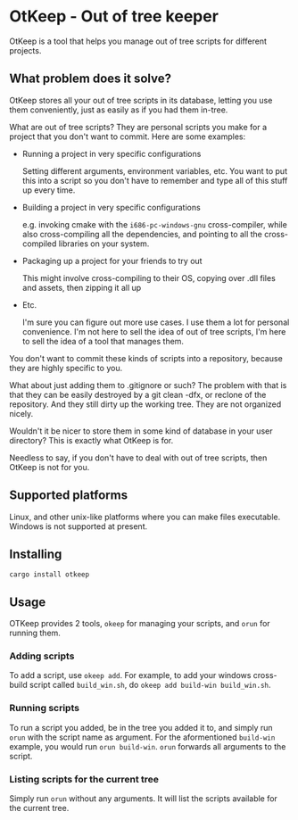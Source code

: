 # OtKeep - Out of tree keeper

OtKeep is a tool that helps you manage out of tree scripts for different projects.

## What problem does it solve?
OtKeep stores all your out of tree scripts in its database, letting you use them conveniently,
just as easily as if you had them in-tree.

What are out of tree scripts? They are personal scripts you make for a project that you don't
want to commit. Here are some examples:

- Running a project in very specific configurations

  Setting different arguments, environment variables, etc.
  You want to put this into a script so you don't have to
  remember and type all of this stuff up every time.

- Building a project in very specific configurations

  e.g. invoking cmake with the `i686-pc-windows-gnu` cross-compiler, while also cross-compiling
  all the dependencies, and pointing to all the cross-compiled libraries on your system.

- Packaging up a project for your friends to try out

  This might involve cross-compiling to their OS, copying over .dll files and assets, then zipping it all up

- Etc.

  I'm sure you can figure out more use cases. I use them a lot
  for personal convenience. I'm not here to sell the idea of
  out of tree scripts,  I'm here to sell the idea of a tool that
  manages them.

You don't want to commit these kinds of scripts into a repository, because they are highly specific to you.

What about just adding them to .gitignore or such?
The problem with that is that they can be easily destroyed by a git clean -dfx, or reclone of the repository.
And they still dirty up the working tree. They are not organized nicely.

Wouldn't it be nicer to store them in some kind of database in your user directory?
This is exactly what OtKeep is for.

Needless to say, if you don't have to deal with out of tree scripts, then OtKeep is not for you.

## Supported platforms

Linux, and other unix-like platforms where you can make files executable.
Windows is not supported at present.

## Installing
`cargo install otkeep`

## Usage

OTKeep provides 2 tools, `okeep` for managing your scripts, and `orun` for running them.

### Adding scripts
To add a script, use `okeep add`.
For example, to add your windows cross-build script called `build_win.sh`, do `okeep add build-win build_win.sh`.

### Running scripts
To run a script you added, be in the tree you added it to, and simply run `orun` with the script name as argument.
For the aformentioned `build-win` example, you would run `orun build-win`.
`orun` forwards all arguments to the script.

### Listing scripts for the current tree
Simply run `orun` without any arguments. It will list the scripts available for the current tree.
